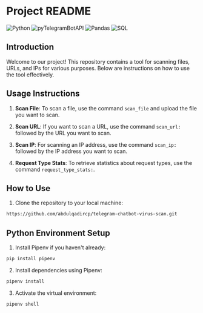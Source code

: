# Project README
![Python](https://img.shields.io/badge/Python-3776AB?style=for-the-badge&logo=python&logoColor=white)
![pyTelegramBotAPI](https://img.shields.io/badge/pyTelegramBotAPI-4.18.1-blue?style=for-the-badge&logo=telegram&logoColor=white)
![Pandas](https://img.shields.io/badge/Pandas-150458?style=for-the-badge&logo=pandas&logoColor=white)
![SQL](https://img.shields.io/badge/SQL-336791?style=for-the-badge&logo=postgresql&logoColor=white)



## Introduction
Welcome to our project! This repository contains a tool for scanning files, URLs, and IPs for various purposes. Below are instructions on how to use the tool effectively.

## Usage Instructions

1. **Scan File**: To scan a file, use the command `scan_file` and upload the file you want to scan.

2. **Scan URL**: If you want to scan a URL, use the command `scan_url:` followed by the URL you want to scan.

3. **Scan IP**: For scanning an IP address, use the command `scan_ip:` followed by the IP address you want to scan.

4. **Request Type Stats**: To retrieve statistics about request types, use the command `request_type_stats:`.





## How to Use

1. Clone the repository to your local machine:

```bash
https://github.com/abdulqadircp/telegram-chatbot-virus-scan.git

```

 ## Python Environment Setup

1. Install Pipenv if you haven't already:

```bash
pip install pipenv
```
2. Install dependencies using Pipenv:

```bash
pipenv install
```
3. Activate the virtual environment:

```bash
pipenv shell
```
